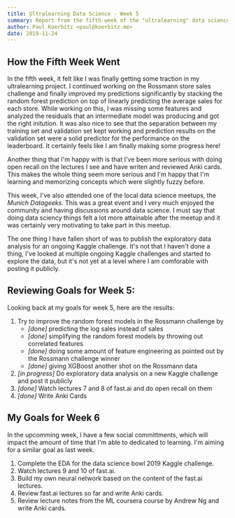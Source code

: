 ```yaml
---
title: Ultralearning Data Science - Week 5
summary: Report from the fifth week of the "ultralearning" data science project
author: Paul Koerbitz <paul@koerbitz.me>
date: 2019-11-24
---
```


## How the Fifth Week Went

In the fifth week, it felt like I was finally getting some traction in
my ultralearning project. I continued working on the Rossmann store sales
challenge and finally improved my predictions significantly by stacking the
random forest prediction on top of linearly predicting the average sales
for each store. While working on this, I was missing some features and
analyzed the residuals that an intermediate model was producing and got the
right initution. It was also nice to see that the separation between my
training set and validation set kept working and prediction results on the
validation set were a solid predictor for the performance on the leaderboard.
It certainly feels like I am finally making some progress here!

Another thing that I'm happy with is that I've been more serious with doing
open recall on the lectures I see and have writen and reviewed Anki cards.
This makes the whole thing seem more serious and I'm happy that I'm learning
and memorizing concepts which were slightly fuzzy before.

This week, I've also attended one of the local data science meetups, the
*Munich Datageeks*. This was a great event and I very much enjoyed the
community and having discussions around data science. I must say that
doing data sciency things felt a lot more attainable after the meetup
and it was certainly very motivating to take part in this meetup.

The one thing I have fallen short of was to publish the
exploratory data analysis for an ongoing Kaggle challenge. It's not that
I haven't done a thing, I've looked at multiple ongoing Kaggle challenges
and started to explore the data, but it's not yet at a level where I am
comforable with posting it publicly.


## Reviewing Goals for Week 5:

Looking back at my goals for week 5, here are the results:

1. Try to improve the random forest models in the Rossmann challenge by
    - *[done]* predicting the log sales instead of sales
    - *[done]* simplifying the random forest models by throwing out correlated features
    - *[done]* doing some amount of feature engineering as pointed out by the Rossmann challenge winner
    - *[done]* giving XGBoost another shot on the Rossmann data
2. *[in progress]* Do exploratory data analysis on a new Kaggle challenge and post it publicly
3. *[done]* Watch lectures 7 and 8 of fast.ai and do open recall on them
4. *[done]* Write Anki Cards

## My Goals for Week 6

In the upcomming week, I have a few social committments, which will impact
the amount of time that I'm able to dedicated to learning. I'm aiming for a
similar goal as last week.

1. Complete the EDA for the data science bowl 2019 Kaggle challenge.
2. Watch lectures 9 and 10 of fast.ai.
3. Build my own neural network based on the content of the fast.ai lectures.
4. Review fast.ai lectures so far and write Anki cards.
5. Review lecture notes from the ML coursera course by Andrew Ng and write
    Anki cards.